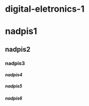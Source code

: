 # digital-eletronics-1
# nadpis1
## nadpis2
### nadpis3
#### _nadpis4_
##### nadpis5
###### **nadpis6**
